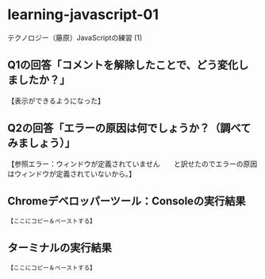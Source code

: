 # learning-javascript-01

テクノロジー（藤原）JavaScriptの練習 (1)

## Q1の回答「コメントを解除したことで、どう変化しましたか？」

【表示ができるようになった】

## Q2の回答「エラーの原因は何でしょうか？（調べてみましょう）」

【参照エラー：ウィンドウが定義されていません　　と訳せたのでエラーの原因はウィンドウが定義されていないから。】

## Chromeデベロッパーツール：Consoleの実行結果

```
【ここにコピー＆ペーストする】
```

## ターミナルの実行結果

```
【ここにコピー＆ペーストする】
```

